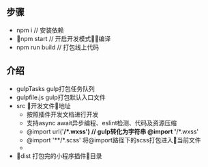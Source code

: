 ## 步骤
* npm i // 安装依赖
* npm start // 开启开发模式编译
* npm run build // 打包线上代码
  
## 介绍
* gulpTasks gulp打包任务队列
* gulpfile.js gulp打包默认入口文件
* src 开发文件地址
    * 按照插件开发文档进行开发 
    * 支持async await异步编程、eslint检测、代码及资源压缩
    * @import url('**/*.wxss') // gulp转化为字符串 @import '**/*.wxss'
    * @import '**/*.scss' 将@import路径下的scss打包进入当前文件
    * 
* dist 打包完的小程序插件目录
